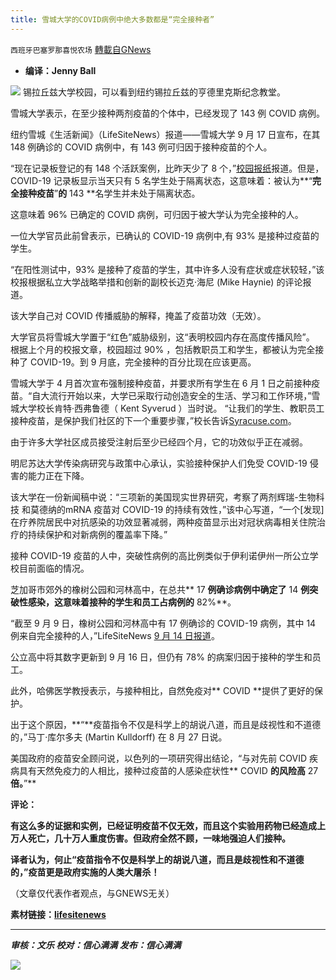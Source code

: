 ```yaml
---
title: 雪城大学的COVID病例中绝大多数都是“完全接种者”
---
```

`西班牙巴塞罗那喜悦农场` [轉載自GNews](https://gnews.org/zh-hans/1549592/)

- **编译：Jenny Ball**


![](https://assets.gnews.org/wp-content/uploads/2021/09/tempsnip102.png)
锡拉丘兹大学校园，可以看到纽约锡拉丘兹的亨德里克斯纪念教堂。

雪城大学表示，在至少接种两剂疫苗的个体中，已经发现了 143 例 COVID 病例。

纽约雪城《生活新闻》（LifeSiteNews）报道——雪城大学 9 月 17 日宣布，在其 148 例确诊的 COVID 病例中，有 143 例可归因于接种疫苗的个人。

“现在记录板登记的有 148 个活跃案例，比昨天少了 8 个，”[校园报纸](https://dailyorange.com/2021/09/contact-tracing-classroom-transmission/)报道。但是，COVID-19 记录板显示当天只有 5 名学生处于隔离状态，这意味着：被认为**“**完全接种疫苗**”**的** 143 **名学生并未处于隔离状态。

这意味着 96% 已确定的 COVID 病例，可归因于被大学认为完全接种的人。

一位大学官员此前曾表示，已确认的 COVID-19 病例中,有 93% 是接种过疫苗的学生。

“在阳性测试中，93% 是接种了疫苗的学生，其中许多人没有症状或症状较轻，”该校报根据私立大学战略举措和创新的副校长迈克·海尼 (Mike Haynie) 的评论报道。

该大学自己对 COVID 传播威胁的解释，掩盖了疫苗功效（无效）。

大学官员将雪城大学置于“红色”威胁级别，这“表明校园内存在高度传播风险”。 根据上个月的校报文章，校园超过 90% ，包括教职员工和学生，都被认为完全接种了 COVID-19。到 9 月底，完全接种的百分比现在应该更高。

雪城大学于 4 月首次宣布强制接种疫苗，并要求所有学生在 6 月 1 日之前接种疫苗。“自大流行开始以来，大学已采取行动创造安全的生活、学习和工作环境，”雪城大学校长肯特·西弗鲁德（ Kent Syverud ）当时说。 “让我们的学生、教职员工接种疫苗，是保护我们社区的下一个重要步骤，”校长告诉[Syracuse.com](https://www.syracuse.com/coronavirus/2021/04/syracuse-university-makes-covid-19-vaccinations-mandatory-for-students-staff.html)。

由于许多大学社区成员接受注射后至少已经四个月，它的功效似乎正在减弱。

明尼苏达大学传染病研究与政策中心承认，实验接种保护人们免受 COVID-19 侵害的能力正在下降。

该大学在一份新闻稿中说：“三项新的美国现实世界研究，考察了两剂辉瑞-生物科技 和莫德纳的mRNA 疫苗对 COVID-19 的持续有效性，”该中心写道，“一个[发现]在疗养院居民中对抗感染的功效显著减弱，两种疫苗显示出对冠状病毒相关住院治疗的持续保护和对新病例的覆盖率下降。”

接种 COVID-19 疫苗的人中，突破性病例的高比例类似于伊利诺伊州一所公立学校目前面临的情况。

芝加哥市郊外的橡树公园和河林高中，在总共** 17 **例确诊病例中确定了** 14 **例突破性感染，这意味着接种的学生和员工占病例的** 82%**。

“截至 9 月 9 日，橡树公园和河林高中有 17 例确诊的 COVID-19 病例，其中 14 例来自完全接种的人，”LifeSiteNews [9 月 14 日报道](https://www.lifesitenews.com/news/82-of-public-high-schools-covid-cases-are-among-fully-vaccinated/)。

公立高中将其数字更新到 9 月 16 日，但仍有 78% 的病案归因于接种的学生和员工。

此外，哈佛医学教授表示，与接种相比，自然免疫对** COVID **提供了更好的保护。

出于这个原因，**“**疫苗指令不仅是科学上的胡说八道，而且是歧视性和不道德的，”马丁·库尔多夫 (Martin Kulldorff) 在 8 月 27 日说。

美国政府的疫苗安全顾问说，以色列的一项研究得出结论，“与对先前 COVID 疾病具有天然免疫力的人相比，接种过疫苗的人感染症状性** COVID **的风险高** 27 **倍。**”**

**评论：**

**有这么多的证据和实例，已经证明疫苗不仅无效，而且这个实验用药物已经造成上万人死亡，几十万人重度伤害。但政府全然不顾，一味地强迫人们接种。**

**译者认为，何止“疫苗指令不仅是科学上的胡说八道，而且是歧视性和不道德的，”疫苗更是政府实施的人类大屠杀！**

（文章仅代表作者观点，与GNEWS无关）

**素材链接：[lifesitenews](https://www.lifesitenews.com/news/fully-vaccinated-account-for-more-than-90-of-new-york-universitys-covid-cases/)**

* * *

***审核：文乐
校对：信心满满
发布：信心满满***

![](https://assets.gnews.org/wp-content/uploads/2021/09/GNEWS_CH..jpeg)
